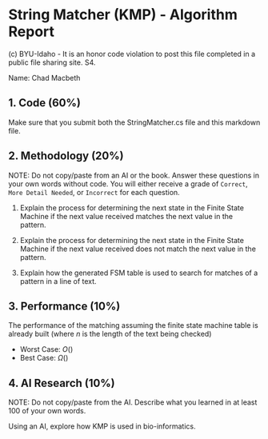 # String Matcher (KMP) - Algorithm Report

(c) BYU-Idaho - It is an honor code violation to post this file completed in a public file sharing site. S4.

Name: Chad Macbeth

## 1. Code (60%)

Make sure that you submit both the StringMatcher.cs file and this markdown file.

## 2. Methodology (20%)

NOTE: Do not copy/paste from an AI or the book.  Answer these questions in your own words without code.  You will either receive a grade of `Correct`, `More Detail Needed`, or `Incorrect` for each question.

1. Explain the process for determining the next state in the Finite State Machine if the next value received matches the next value in the pattern.

2. Explain the process for determining the next state in the Finite State Machine if the next value received does not match the next value in the pattern.

3. Explain how the generated FSM table is used to search for matches of a pattern in a line of text.

## 3. Performance (10%)

The performance of the matching assuming the finite state machine table is already built (where $n$ is the length of the text being checked)

* Worst Case: $O()$
* Best Case: $\Omega()$

## 4. AI Research (10%)

NOTE: Do not copy/paste from the AI.  Describe what you learned in at least 100 of your own words.

Using an AI, explore how KMP is used in bio-informatics.


